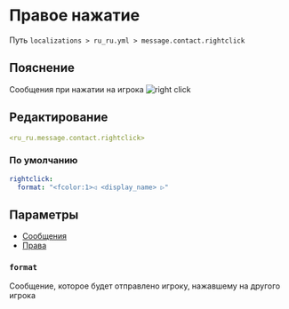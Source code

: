 # Правое нажатие
Путь `localizations > ru_ru.yml > message.contact.rightclick`

## Пояснение
Сообщения при нажатии на игрока
![right click](/rightclick.png)

## Редактирование
```yaml
<ru_ru.message.contact.rightclick>
```

### По умолчанию
```yaml
rightclick:
  format: "<fcolor:1>◁ <display_name> ▷"
```

## Параметры

- [Сообщения](/docs/message/contact/rightclick/)
- [Права](/docs/permission/message/contact/rightclick/)

### `format`

Сообщение, которое будет отправлено игроку, нажавшему на другого игрока
